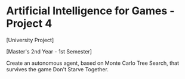 # Artificial Intelligence for Games - Project 4

[University Project]

[Master's 2nd Year - 1st Semester]

Create an autonomous agent, based on Monte Carlo Tree Search, that survives the game Don't Starve Together.
